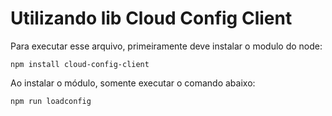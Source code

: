 # Utilizando lib Cloud Config Client

Para executar esse arquivo, primeiramente deve instalar o modulo do node:
```
npm install cloud-config-client
```

Ao instalar o módulo, somente executar o comando abaixo:
```
npm run loadconfig 
```
